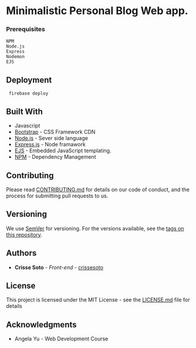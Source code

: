 # Minimalistic Personal Blog Web app.

### Prerequisites

```
NPM
Node.js
Express
Nodemon
EJS
```

## Deployment

```
 firebase deploy 
```

## Built With

* Javascript
* [Bootstrap](http://www.dropwizard.io/1.0.2/docs/) - CSS Framework CDN
* [Node.js](https://nodejs.org/en/docs/guides/) - Sever side language
* [Express.js](https://www.npmjs.com/package/express) - Node framawork
* [EJS](https://ejs.co/) - Embedded JavaScript templating.
* [NPM](https://maven.apache.org/) - Dependency Management

## Contributing

Please read [CONTRIBUTING.md](https://gist.github.com/PurpleBooth/b24679402957c63ec426) for details on our code of conduct, and the process for submitting pull requests to us.

## Versioning

We use [SemVer](http://semver.org/) for versioning. For the versions available, see the [tags on this repository](https://github.com/crissesoto/helloworldcloths.git). 

## Authors

* **Crisse Soto** - *Front-end* - [crissesoto](https://github.com/crissesoto)

## License

This project is licensed under the MIT License - see the [LICENSE.md](LICENSE.md) file for details

## Acknowledgments

* Angela Yu - Web Development Course
